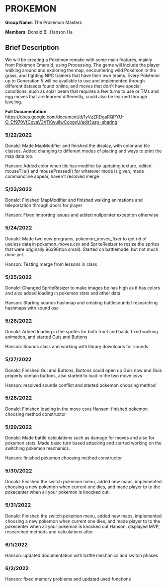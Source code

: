 # PROKEMON
**Group Name**: The Prokémon Masters

**Members**: Donald Bi, Hanson He

## Brief Description ##
We will be creating a Pokémon remake with some main features, mainly from Pokémon Emerald, using Processing. The game will include the player walking around and exploring the map, encountering wild Pokémon in the grass, and fighting NPC trainers that have their own teams. Every Pokémon up to Generation 5 will be available to use and implemented through different datasets found online, and moves that don't have special conditions, such as solar beam that requires a few turns to use or TMs and egg moves that are learned differently, could also be learned through leveling.

**Full Documentation**:  
https://docs.google.com/document/d/1yVzZRDgaRQPYU-O_Df970VfCovaV3XTKwuiIwCcpgyU/edit?usp=sharing

### 5/22/2022 ###
Donald: Made MapModifier and finished the display, with color and tile classes. Added changing to different modes of placing and ways to print the map data too.

Hanson: Added color when tile has modifier by updating texture, edited mouseTile() and mousePressed() for whatever mode is given, made commandline appear, haven't resolved merge

### 5/23/2022 ###
Donald: Finished MapModifier and finished walking animations and teleportation through doors for player

Hanson: Fixed importing issues and added nullpointer exception otherwise

### 5/24/2022 ###
Donald: Made two new programs, pokemon_moves_fixer to get rid of useless data in pokemon_moves.csv and SpriteResizer to resize the sprites that were originally 96x96(too small). Started on battlemode, but not much done yet.

Hanson: Testing merge from lessons in class

### 5/25/2022 ###
Donald: Changed SpriteResizer to make images be has high as it has colors and also added loading in pokemon stats and other data

Hanson: Starting sounds hashmap and creating battlesounds/ researching hashmaps with sound osc

### 5/26/2022 ###
Donald: Added loading in the sprites for both front and back, fixed walking animation, and started Guis and Buttons

Hanson: Sounds class and working with library downloads for sounds

### 5/27/2022 ###
Donald: Finished Gui and Buttons, Buttons could open up Guis now and Guis properly contain buttons, also started to load in the two move csvs

Hanson: resolved sounds conflict and started pokemon choosing method

### 5/28/2022 ###
Donald: Finished loading in the move csvs
Hanson: finished pokemon choosing method constructor

### 5/29/2022 ###
Donald: Made battle calculations such as damage for moves and also for pokemon stats. Made basic turn based attacking and started working on the switching pokemon mechanics.

Hanson: finished pokemon choosing method constructor

### 5/30/2022 ###
Donald: Finished the switch pokemon menu, added new maps, implemented choosing a new pokemon when current one dies, and made player tp to the pokecenter when all your pokemon is knocked out.

### 5/31/2022 ###
Donald: Finished the switch pokemon menu, added new maps, implemented choosing a new pokemon when current one dies, and made player tp to the pokecenter when all your pokemon is knocked out
Hanson: displayed MVP, researched methods and calculations after

### 6/1/2022 ###
Hanson: updated documentation with battle mechanics and switch phases

### 6/2/2022 ###
Hanson: fixed memory problems and updated used functions 
